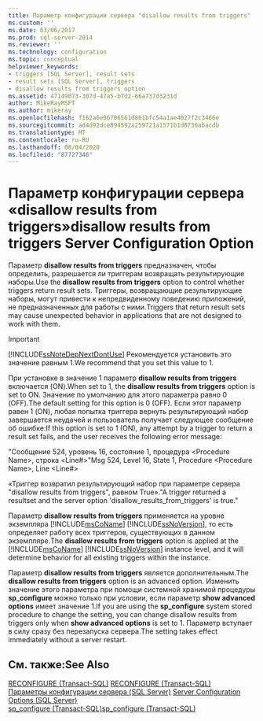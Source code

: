 ```yaml
---
title: Параметр конфигурации сервера "disallow results from triggers" | Документы Майкрософт
ms.custom: ''
ms.date: 03/06/2017
ms.prod: sql-server-2014
ms.reviewer: ''
ms.technology: configuration
ms.topic: conceptual
helpviewer_keywords:
- triggers [SQL Server], result sets
- result sets [SQL Server], triggers
- disallow results from triggers option
ms.assetid: 47149073-307d-47a5-b7d2-66a737d3231d
author: MikeRayMSFT
ms.author: mikeray
ms.openlocfilehash: f162a6e06706561d861bfc54a1ae4027f2c3466e
ms.sourcegitcommit: ad4d92dce894592a259721a1571b1d8736abacdb
ms.translationtype: MT
ms.contentlocale: ru-RU
ms.lasthandoff: 08/04/2020
ms.locfileid: "87727346"
---
```

# <a name="disallow-results-from-triggers-server-configuration-option"></a><span data-ttu-id="049b8-102">Параметр конфигурации сервера «disallow results from triggers»</span><span class="sxs-lookup"><span data-stu-id="049b8-102">disallow results from triggers Server Configuration Option</span></span>
  <span data-ttu-id="049b8-103">Параметр **disallow results from triggers** предназначен, чтобы определить, разрешается ли триггерам возвращать результирующие наборы.</span><span class="sxs-lookup"><span data-stu-id="049b8-103">Use the **disallow results from triggers** option to control whether triggers return result sets.</span></span> <span data-ttu-id="049b8-104">Триггеры, возвращающие результирующие наборы, могут привести к непредвиденному поведению приложений, не предназначенных для работы с ними.</span><span class="sxs-lookup"><span data-stu-id="049b8-104">Triggers that return result sets may cause unexpected behavior in applications that are not designed to work with them.</span></span>  
  
> [!IMPORTANT]  
>  [!INCLUDE[ssNoteDepNextDontUse](../../includes/ssnotedepnextdontuse-md.md)] <span data-ttu-id="049b8-105">Рекомендуется установить это значение равным 1.</span><span class="sxs-lookup"><span data-stu-id="049b8-105">We recommend that you set this value to 1.</span></span>  
  
 <span data-ttu-id="049b8-106">При установке в значение 1 параметр **disallow results from triggers** включается (ON).</span><span class="sxs-lookup"><span data-stu-id="049b8-106">When set to 1, the **disallow results from triggers** option is set to ON.</span></span> <span data-ttu-id="049b8-107">Значение по умолчанию для этого параметра равно 0 (OFF).</span><span class="sxs-lookup"><span data-stu-id="049b8-107">The default setting for this option is 0 (OFF).</span></span> <span data-ttu-id="049b8-108">Если этот параметр равен 1 (ON), любая попытка триггера вернуть результирующий набор завершается неудачей и пользователь получает следующее сообщение об ошибке:</span><span class="sxs-lookup"><span data-stu-id="049b8-108">If this option is set to 1 (ON), any attempt by a trigger to return a result set fails, and the user receives the following error message:</span></span>  
  
 <span data-ttu-id="049b8-109">"Сообщение 524, уровень 16, состояние 1, процедура \<Procedure Name>, строка \<Line#></span><span class="sxs-lookup"><span data-stu-id="049b8-109">"Msg 524, Level 16, State 1, Procedure \<Procedure Name>, Line \<Line#></span></span>  
  
 <span data-ttu-id="049b8-110">«Триггер возвратил результирующий набор при параметре сервера "disallow results from triggers", равном True».</span><span class="sxs-lookup"><span data-stu-id="049b8-110">"A trigger returned a resultset and the server option 'disallow_results_from_triggers' is true."</span></span>  
  
 <span data-ttu-id="049b8-111">Параметр **disallow results from triggers** применяется на уровне экземпляра [!INCLUDE[msCoName](../../includes/msconame-md.md)] [!INCLUDE[ssNoVersion](../../includes/ssnoversion-md.md)], то есть определяет работу всех триггеров, существующих в данном экземпляре.</span><span class="sxs-lookup"><span data-stu-id="049b8-111">The **disallow results from triggers** option is applied at the [!INCLUDE[msCoName](../../includes/msconame-md.md)] [!INCLUDE[ssNoVersion](../../includes/ssnoversion-md.md)] instance level, and it will determine behavior for all existing triggers within the instance.</span></span>  
  
 <span data-ttu-id="049b8-112">Параметр **disallow results from triggers** является дополнительным.</span><span class="sxs-lookup"><span data-stu-id="049b8-112">The **disallow results from triggers** option is an advanced option.</span></span> <span data-ttu-id="049b8-113">Изменить значение этого параметра при помощи системной хранимой процедуры **sp_configure** можно только при условии, если параметр **show advanced options** имеет значение 1.</span><span class="sxs-lookup"><span data-stu-id="049b8-113">If you are using the **sp_configure** system stored procedure to change the setting, you can change disallow results from triggers only when **show advanced options** is set to 1.</span></span> <span data-ttu-id="049b8-114">Параметр вступает в силу сразу без перезапуска сервера.</span><span class="sxs-lookup"><span data-stu-id="049b8-114">The setting takes effect immediately without a server restart.</span></span>  
  
## <a name="see-also"></a><span data-ttu-id="049b8-115">См. также:</span><span class="sxs-lookup"><span data-stu-id="049b8-115">See Also</span></span>  
 <span data-ttu-id="049b8-116">[RECONFIGURE (Transact-SQL)](/sql/t-sql/language-elements/reconfigure-transact-sql) </span><span class="sxs-lookup"><span data-stu-id="049b8-116">[RECONFIGURE &#40;Transact-SQL&#41;](/sql/t-sql/language-elements/reconfigure-transact-sql) </span></span>  
 <span data-ttu-id="049b8-117">[Параметры конфигурации сервера (SQL Server)](server-configuration-options-sql-server.md) </span><span class="sxs-lookup"><span data-stu-id="049b8-117">[Server Configuration Options &#40;SQL Server&#41;](server-configuration-options-sql-server.md) </span></span>  
 [<span data-ttu-id="049b8-118">sp_configure (Transact-SQL)</span><span class="sxs-lookup"><span data-stu-id="049b8-118">sp_configure &#40;Transact-SQL&#41;</span></span>](/sql/relational-databases/system-stored-procedures/sp-configure-transact-sql)  
  
  
